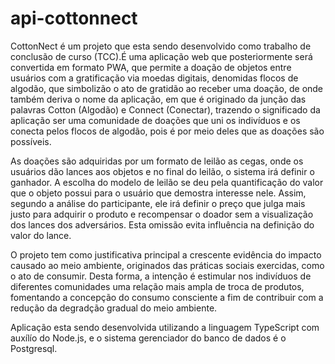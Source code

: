 # api-cottonnect
CottonNect é um projeto que esta sendo desenvolvido como trabalho de conclusão de curso (TCC).É uma aplicação web que posteriormente será convertida em formato PWA, que permite a doação de objetos entre usuários com a gratificação via moedas digitais, denomidas flocos de algodão, que simbolizão o ato de gratidão ao receber uma doação, de onde também deriva o nome da aplicação, em que é originado da junção das palavras Cotton (Algodão) e Connect (Conectar), trazendo o significado da aplicação ser uma comunidade de doações que uni os indivíduos e os conecta pelos flocos de algodão, pois é por meio deles que as doações são possíveis.

As doações são adquiridas por um formato de leilão as cegas, onde os usuários dão lances aos objetos e no final do leilão, o sistema irá definir o ganhador. A escolha do modelo de leilão se deu pela quantificação do valor que o objeto possui para o usuário que demostra interesse nele. Assim, segundo a análise do participante, ele irá definir o preço que julga mais justo para adquirir o produto e recompensar o doador sem a visualização dos lances dos adversários. Esta omissão evita influência na definição do valor do lance.

O projeto tem como justificativa principal a crescente evidência do impacto causado ao meio ambiente, originados das práticas sociais exercidas, como o ato de consumir. Desta forma, a intenção é estimular nos indivíduos de diferentes comunidades uma relação mais ampla de troca de produtos, fomentando a concepção do consumo consciente a fim de contribuir com a redução da degradção gradual do meio ambiente.

Aplicação esta sendo desenvolvida utilizando a linguagem TypeScript com auxílío do Node.js, e o sistema gerenciador do banco de dados é o Postgresql.
